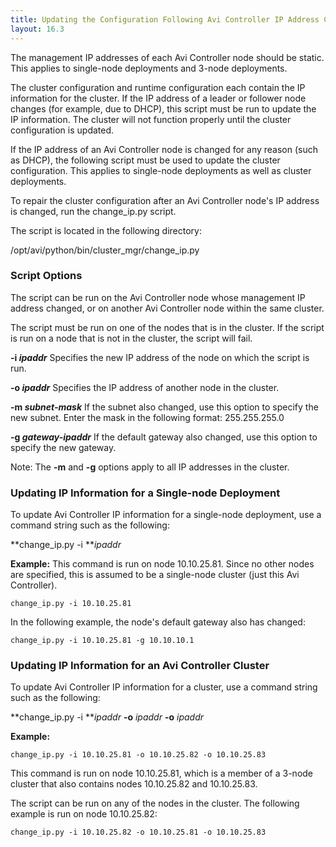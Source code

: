 ```yaml
---
title: Updating the Configuration Following Avi Controller IP Address Change
layout: 16.3
---
```

The management IP addresses of each Avi Controller node should be static. This applies to single-node deployments and 3-node deployments.

The cluster configuration and runtime configuration each contain the IP information for the cluster. If the IP address of a leader or follower node changes (for example, due to DHCP), this script must be run to update the IP information. The cluster will not function properly until the cluster configuration is updated.

If the IP address of an Avi Controller node is changed for any reason (such as DHCP), the following script must be used to update the cluster configuration. This applies to single-node deployments as well as cluster deployments.

To repair the cluster configuration after an Avi Controller node's IP address is changed, run the change_ip.py script.

The script is located in the following directory:

/opt/avi/python/bin/cluster_mgr/change_ip.py

### Script Options

The script can be run on the Avi Controller node whose management IP address changed, or on another Avi Controller node within the same cluster.

The script must be run on one of the nodes that is in the cluster. If the script is run on a node that is not in the cluster, the script will fail.

**-i *ipaddr***
Specifies the new IP address of the node on which the script is run.

**-o *ipaddr***
Specifies the IP address of another node in the cluster.

**-m *subnet-mask***
If the subnet also changed, use this option to specify the new subnet. Enter the mask in the following format: 255.255.255.0

**-g *gateway-ipaddr***
If the default gateway also changed, use this option to specify the new gateway.

Note: The **-m** and **-g** options apply to all IP addresses in the cluster.

### Updating IP Information for a Single-node Deployment

To update Avi Controller IP information for a single-node deployment, use a command string such as the following:

**change_ip.py -i ***ipaddr*

**Example:**
This command is run on node 10.10.25.81. Since no other nodes are specified, this is assumed to be a single-node cluster (just this Avi Controller).

<pre class="command-line language-bash" data-prompt="username@avi:~$"><code>change_ip.py -i 10.10.25.81</code></pre> 

In the following example, the node's default gateway also has changed:

<pre class="command-line language-bash" data-prompt="username@avi:~$"><code>change_ip.py -i 10.10.25.81 -g 10.10.10.1</code></pre> 

### Updating IP Information for an Avi Controller Cluster

To update Avi Controller IP information for a cluster, use a command string such as the following:

**change_ip.py -i ***ipaddr* **-o** *ipaddr* **-o** *ipaddr*

**Example:**

<pre class="command-line language-bash" data-prompt="username@avi:~$"><code>change_ip.py -i 10.10.25.81 -o 10.10.25.82 -o 10.10.25.83</code></pre> 

This command is run on node 10.10.25.81, which is a member of a 3-node cluster that also contains nodes 10.10.25.82 and 10.10.25.83.

The script can be run on any of the nodes in the cluster. The following example is run on node 10.10.25.82:

<pre class="command-line language-bash" data-prompt="username@avi:~$"><code>change_ip.py -i 10.10.25.82 -o 10.10.25.81 -o 10.10.25.83</code></pre> 